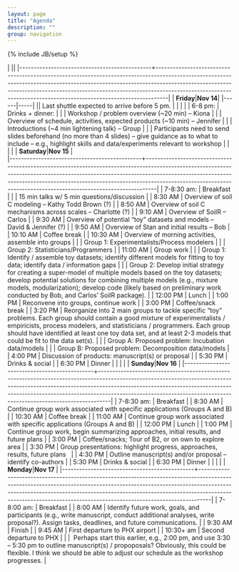 ```yaml
---
layout: page
title: "Agenda"
description: ""
group: navigation
---
```

{% include JB/setup %}


|                 ||
|----------------------------------------------+----------------------------------------------------------------------------------------------------------------------------------------------------------------------------------------------------------------------------------------------------------------------------------------------------------------------------|
| **Friday**|**Nov 14**|
|------|-----|
|| Last shuttle expected to arrive before 5 pm. |
|                                              |                                                                                                                                                                                                                                                                                                                            |
| 6-8 pm:                                      | Drinks + dinner:                                                                                                                                                                                                                                                                                                           |
|                                              | Workshop / problem overview (~20 min) – Kiona                                                                                                                                                                                                                                                                              |
|                                              | Overview of schedule, activities, expected products (~10 min) – Jennifer                                                                                                                                                                                                                                                   |
|                                              | Introductions (~4 min lightening talk) – Group                                                                                                                                                                                                                                                                             |
|                                              | Participants need to send slides beforehand (no more than 4 slides) – give guidance as to what to include – e.g., highlight skills and data/experiments relevant to workshop                                                                                                                                               |
|                                              |                                                                                                                                                                                                                                                                                                                            |
| **Saturday**|**Nov 15**                              |                
|----------------------------------------------+----------------------------------------------------------------------------------------------------------------------------------------------------------------------------------------------------------------------------------------------------------------------------------------------------------------------------|
| 7-8:30 am:                                   | Breakfast                                                                                                                                                                                                                                                                                                                  |
|                                              | 15 min talks w/ 5 min questions/discussion                                                                                                                                                                                                                                                                                 |
| 8:30 AM                                      | Overview of soil C modeling – Kathy Todd Brown (?)                                                                                                                                                                                                                                                                         |
| 8:50 AM                                      | Overview of soil C mechanisms across scales – Charlotte (?)                                                                                                                                                                                                                                                                |
| 9:10 AM                                      | Overview of SoilR – Carlos                                                                                                                                                                                                                                                                                                 |
| 9:30 AM                                      | Overview of potential “toy” datasets and models – David & Jennifer (?)                                                                                                                                                                                                                                                     |
| 9:50 AM                                      | Overview of Stan and initial results – Bob                                                                                                                                                                                                                                                                                 |
| 10:10 AM                                     | Coffee break                                                                                                                                                                                                                                                                                                               |
| 10:30 AM                                     | Overview of morning activities, assemble into groups                                                                                                                                                                                                                                                                       |
|                                              | Group 1: Experimentalists/Process modelers                                                                                                                                                                                                                                                                                 |
|                                              | Group 2: Statisticians/Programmers                                                                                                                                                                                                                                                                                         |
| 11:00 AM                                     | Group work                                                                                                                                                                                                                                                                                                                 |
|                                              | Group 1: Identify / assemble toy datasets; identify different models for fitting to toy data; identify data / information gaps                                                                                                                                                                                             |
|                                              | Group 2: Develop initial strategy for creating a super-model of multiple models based on the toy datasets; develop potential solutions for combining multiple models (e.g., mixture models, modularization); develop code (likely based on preliminary work conducted by Bob, and Carlos’ SoilR package).                  |
| 12:00 PM                                     | Lunch                                                                                                                                                                                                                                                                                                                      |
| 1:00 PM                                      | Reconvene into groups, continue work                                                                                                                                                                                                                                                                                       |
| 3:00 PM                                      | Coffee/snack break                                                                                                                                                                                                                                                                                                         |
| 3:20 PM                                      | Reorganize into 2 main groups to tackle specific “toy” problems. Each group should contain a good mixture of experimentalists / empiricists, process modelers, and statisticians / programmers. Each group should have identified at least one toy data set, and at least 2-3 models that could be fit to the data set(s). |
|                                              | Group A: Proposed problem: Incubation data/models                                                                                                                                                                                                                                                                          |
|                                              | Group B: Proposed problem: Decomposition data/models                                                                                                                                                                                                                                                                       |
| 4:00 PM                                      | Discussion of products: manuscript(s) or proposal                                                                                                                                                                                                                                                                          |
| 5:30 PM                                      | Drinks & social                                                                                                                                                                                                                                                                                                            |
| 6:30 PM                                      | Dinner                                                                                                                                                                                                                                                                                                                     |
|                                              |                                                                                                                                                                                                                                                                                                                            |
| **Sunday**|**Nov 16**                                | 
|----------------------------------------------+----------------------------------------------------------------------------------------------------------------------------------------------------------------------------------------------------------------------------------------------------------------------------------------------------------------------------|
| 7-8:30 am:                                   | Breakfast                                                                                                                                                                                                                                                                                                                  |
| 8:30 AM                                      | Continue group work associated with specific applications (Groups A and B)                                                                                                                                                                                                                                                 |
| 10:30 AM                                     | Coffee break                                                                                                                                                                                                                                                                                                               |
| 11:00 AM                                     | Continue group work associated with specific applications (Groups A and B)                                                                                                                                                                                                                                                 |
| 12:00 PM                                     | Lunch                                                                                                                                                                                                                                                                                                                      |
| 1:00 PM                                      | Continue group work, begin summarizing approaches, initial results, and future plans                                                                                                                                                                                                                                       |
| 3:00 PM                                      | Coffee/snacks; Tour of B2, or on own to explore area                                                                                                                                                                                                                                                                       |
| 3:30 PM                                      | Group presentations: highlight progress, approaches, results, future plans                                                                                                                                                                                                                                                 |
| 4:30 PM                                      | Outline manuscript(s) and/or proposal – identify co-authors                                                                                                                                                                                                                                                                |
| 5:30 PM                                      | Drinks & social                                                                                                                                                                                                                                                                                                            |
| 6:30 PM                                      | Dinner                                                                                                                                                                                                                                                                                                                     |
|                                              |                                                                                                                                                                                                                                                                                                                            |
| **Monday**|**Nov 17**                                | 
|----------------------------------------------+----------------------------------------------------------------------------------------------------------------------------------------------------------------------------------------------------------------------------------------------------------------------------------------------------------------------------|
| 7-8:00 am:                                   | Breakfast                                                                                                                                                                                                                                                                                                                  |
| 8:00 AM                                      | Identify future work, goals, and participants (e.g., write manuscript, conduct additional analyses, write proposal?). Assign tasks, deadlines, and future communications.                                                                                                                                                  |
| 9:30 AM                                      | Finish                                                                                                                                                                                                                                                                                                                     |
| 9:45 AM                                      | First departure to PHX airport                                                                                                                                                                                                                                                                                             |
| 10:30+ am                                    | Second departure to PHX                                                                                                                                                                                                                                                                                                    |
|                                              |  Perhaps start this earlier, e.g., 2:00 pm, and use 3:30 – 5:30 pm to outline manuscript(s) / propoposals? Obviously, this could be flexible. I think we should be able to adjust our schedule as the workshop progresses.                                                                                                 |
